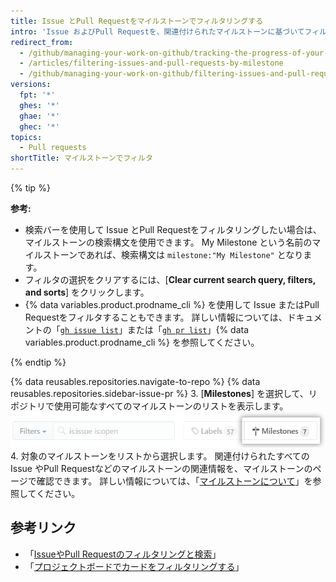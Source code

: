 ```yaml
---
title: Issue とPull Requestをマイルストーンでフィルタリングする
intro: 'Issue およびPull Requestを、関連付けられたマイルストーンに基づいてフィルタリングできます。 [Issue やPull Requestをマイルストーンと関連付ける](/articles/associating-milestones-with-issues-and-pull-requests) と、それらのマイルストーンに基づいて項目を検索できます。 マイルストーン内で Issue およびPull Requestに優先順位を付けることができます。'
redirect_from:
  - /github/managing-your-work-on-github/tracking-the-progress-of-your-work-with-milestones/filtering-issues-and-pull-requests-by-milestone
  - /articles/filtering-issues-and-pull-requests-by-milestone
  - /github/managing-your-work-on-github/filtering-issues-and-pull-requests-by-milestone
versions:
  fpt: '*'
  ghes: '*'
  ghae: '*'
  ghec: '*'
topics:
  - Pull requests
shortTitle: マイルストーンでフィルタ
---
```


{% tip %}

**参考:**

- 検索バーを使用して Issue とPull Requestをフィルタリングしたい場合は、マイルストーンの検索構文を使用できます。 My Milestone という名前のマイルストーンであれば、検索構文は `milestone:"My Milestone"` となります。
- フィルタの選択をクリアするには、[**Clear current search query, filters, and sorts**] をクリックします。
-  {% data variables.product.prodname_cli %} を使用して Issue またはPull Requestをフィルタすることもできます。 詳しい情報については、ドキュメントの「[`gh issue list`](https://cli.github.com/manual/gh_issue_list)」または「[`gh pr list`](https://cli.github.com/manual/gh_pr_list)」{% data variables.product.prodname_cli %} を参照してください。

{% endtip %}

{% data reusables.repositories.navigate-to-repo %}
{% data reusables.repositories.sidebar-issue-pr %}
3. [**Milestones**] を選択して、リポジトリで使用可能なすべてのマイルストーンのリストを表示します。 ![[Milestones] ボタン](/assets/images/help/issues/issues_milestone_button.png)
4. 対象のマイルストーンをリストから選択します。 関連付けられたすべての Issue やPull Requestなどのマイルストーンの関連情報を、マイルストーンのページで確認できます。 詳しい情報については、「[マイルストーンについて](/articles/about-milestones)」を参照してください。

## 参考リンク

- 「[IssueやPull Requestのフィルタリングと検索](/issues/tracking-your-work-with-issues/filtering-and-searching-issues-and-pull-requests)」
- 「[プロジェクトボードでカードをフィルタリングする](/articles/filtering-cards-on-a-project-board)」
